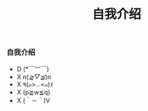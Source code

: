 ﻿---
layout: about
title: 自我介绍
---

### 自我介绍

* D (*￣︶￣)
* X n(*≧▽≦*)n 
* X ٩(๑>◡<๑)۶
* X (p≧w≦q)
* X (＾－＾)V















